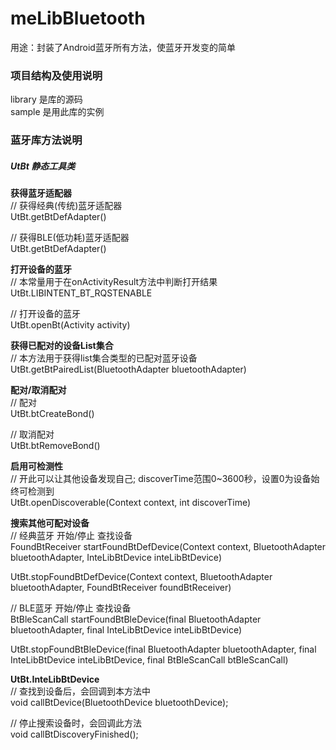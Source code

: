 # meLibBluetooth
用途：封装了Android蓝牙所有方法，使蓝牙开发变的简单

### 项目结构及使用说明
library 是库的源码 <br/>
sample 是用此库的实例

### 蓝牙库方法说明

##### UtBt 静态工具类

**获得蓝牙适配器** <br/>
// 获得经典(传统)蓝牙适配器 <br/>
UtBt.getBtDefAdapter()

// 获得BLE(低功耗)蓝牙适配器 <br/>
UtBt.getBtDefAdapter()


**打开设备的蓝牙** <br/>
// 本常量用于在onActivityResult方法中判断打开结果 <br/>
UtBt.LIBINTENT_BT_RQSTENABLE

// 打开设备的蓝牙 <br/>
UtBt.openBt(Activity activity)


**获得已配对的设备List集合** <br/>
// 本方法用于获得list集合类型的已配对蓝牙设备 <br/>
UtBt.getBtPairedList(BluetoothAdapter bluetoothAdapter)


**配对/取消配对** <br/>
// 配对 <br/>
UtBt.btCreateBond()

// 取消配对 <br/>
UtBt.btRemoveBond()


**启用可检测性** <br/>
// 开此可以让其他设备发现自己; discoverTime范围0~3600秒，设置0为设备始终可检测到 <br/>
UtBt.openDiscoverable(Context context, int discoverTime)


**搜索其他可配对设备** <br/>
// 经典蓝牙 开始/停止 查找设备 <br/>
FoundBtReceiver startFoundBtDefDevice(Context context, BluetoothAdapter bluetoothAdapter, InteLibBtDevice inteLibBtDevice) <br/>

UtBt.stopFoundBtDefDevice(Context context, BluetoothAdapter bluetoothAdapter, FoundBtReceiver foundBtReceiver) <br/>

// BLE蓝牙 开始/停止 查找设备 <br/>
BtBleScanCall startFoundBtBleDevice(final BluetoothAdapter bluetoothAdapter, final InteLibBtDevice inteLibBtDevice) <br/>

UtBt.stopFoundBtBleDevice(final BluetoothAdapter bluetoothAdapter, final InteLibBtDevice inteLibBtDevice, final BtBleScanCall btBleScanCall) <br/>


**UtBt.InteLibBtDevice** <br/>
// 查找到设备后，会回调到本方法中 <br/>
void callBtDevice(BluetoothDevice bluetoothDevice); <br/>

// 停止搜索设备时，会回调此方法 <br/>
void callBtDiscoveryFinished();



